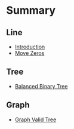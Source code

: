 # Summary

## Line

* [Introduction](README.md)
* [Move Zeros](line/move-zero.md)

## Tree

* [Balanced Binary Tree](tree/balanced-binary-tree.md)

## Graph

* [Graph Valid Tree](graph/graph-valid-tree.md)

